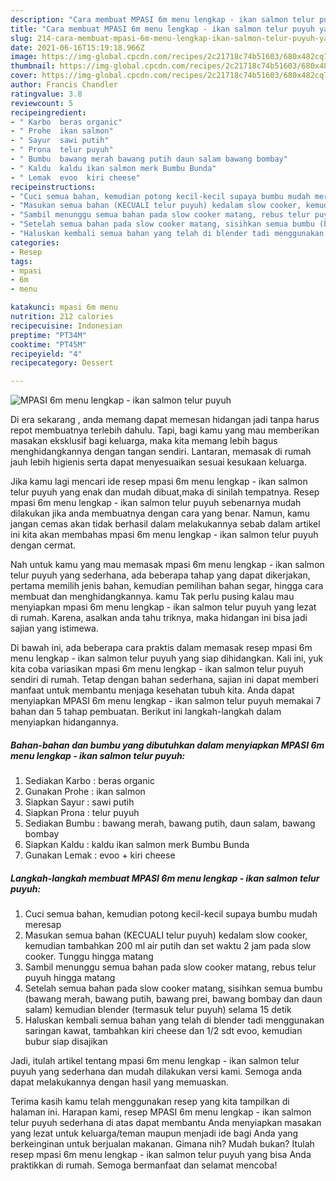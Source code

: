 ```yaml
---
description: "Cara membuat MPASI 6m menu lengkap - ikan salmon telur puyuh yang enak Untuk Jualan"
title: "Cara membuat MPASI 6m menu lengkap - ikan salmon telur puyuh yang enak Untuk Jualan"
slug: 214-cara-membuat-mpasi-6m-menu-lengkap-ikan-salmon-telur-puyuh-yang-enak-untuk-jualan
date: 2021-06-16T15:19:18.966Z
image: https://img-global.cpcdn.com/recipes/2c21718c74b51603/680x482cq70/mpasi-6m-menu-lengkap-ikan-salmon-telur-puyuh-foto-resep-utama.jpg
thumbnail: https://img-global.cpcdn.com/recipes/2c21718c74b51603/680x482cq70/mpasi-6m-menu-lengkap-ikan-salmon-telur-puyuh-foto-resep-utama.jpg
cover: https://img-global.cpcdn.com/recipes/2c21718c74b51603/680x482cq70/mpasi-6m-menu-lengkap-ikan-salmon-telur-puyuh-foto-resep-utama.jpg
author: Francis Chandler
ratingvalue: 3.8
reviewcount: 5
recipeingredient:
- " Karbo  beras organic"
- " Prohe  ikan salmon"
- " Sayur  sawi putih"
- " Prona  telur puyuh"
- " Bumbu  bawang merah bawang putih daun salam bawang bombay"
- " Kaldu  kaldu ikan salmon merk Bumbu Bunda"
- " Lemak  evoo  kiri cheese"
recipeinstructions:
- "Cuci semua bahan, kemudian potong kecil-kecil supaya bumbu mudah meresap"
- "Masukan semua bahan (KECUALI telur puyuh) kedalam slow cooker, kemudian tambahkan 200 ml air putih dan set waktu 2 jam pada slow cooker. Tunggu hingga matang"
- "Sambil menunggu semua bahan pada slow cooker matang, rebus telur puyuh hingga matang"
- "Setelah semua bahan pada slow cooker matang, sisihkan semua bumbu (bawang merah, bawang putih, bawang prei, bawang bombay dan daun salam) kemudian blender (termasuk telur puyuh) selama 15 detik"
- "Haluskan kembali semua bahan yang telah di blender tadi menggunakan saringan kawat, tambahkan kiri cheese dan 1/2 sdt evoo, kemudian bubur siap disajikan"
categories:
- Resep
tags:
- mpasi
- 6m
- menu

katakunci: mpasi 6m menu 
nutrition: 212 calories
recipecuisine: Indonesian
preptime: "PT34M"
cooktime: "PT45M"
recipeyield: "4"
recipecategory: Dessert

---
```



![MPASI 6m menu lengkap - ikan salmon telur puyuh](https://img-global.cpcdn.com/recipes/2c21718c74b51603/680x482cq70/mpasi-6m-menu-lengkap-ikan-salmon-telur-puyuh-foto-resep-utama.jpg)

Di era  sekarang , anda memang dapat memesan hidangan jadi tanpa harus repot membuatnya terlebih dahulu. Tapi, bagi kamu yang mau memberikan masakan eksklusif bagi keluarga, maka kita memang lebih bagus menghidangkannya dengan tangan sendiri. Lantaran, memasak di rumah jauh lebih higienis serta dapat menyesuaikan sesuai kesukaan keluarga.

Jika kamu lagi mencari ide resep mpasi 6m menu lengkap - ikan salmon telur puyuh yang enak dan mudah dibuat,maka di sinilah tempatnya. Resep mpasi 6m menu lengkap - ikan salmon telur puyuh  sebenarnya mudah dilakukan jika anda membuatnya dengan cara yang benar. Namun, kamu jangan cemas akan tidak berhasil dalam melakukannya 
sebab dalam artikel ini kita akan membahas mpasi 6m menu lengkap - ikan salmon telur puyuh dengan cermat.  



Nah untuk kamu yang mau memasak mpasi 6m menu lengkap - ikan salmon telur puyuh yang sederhana, ada beberapa tahap yang dapat dikerjakan, pertama memilih jenis bahan, kemudian pemilihan bahan segar, hingga cara membuat dan menghidangkannya. kamu Tak perlu pusing kalau mau menyiapkan mpasi 6m menu lengkap - ikan salmon telur puyuh yang lezat di rumah. Karena, asalkan anda  tahu triknya, maka hidangan ini bisa jadi sajian yang istimewa.

Di bawah ini, ada beberapa cara praktis  dalam memasak resep mpasi 6m menu lengkap - ikan salmon telur puyuh yang siap dihidangkan. Kali ini, yuk kita coba variasikan mpasi 6m menu lengkap - ikan salmon telur puyuh sendiri di rumah. Tetap dengan bahan sederhana, sajian ini dapat memberi manfaat untuk membantu menjaga kesehatan tubuh kita. Anda dapat menyiapkan MPASI 6m menu lengkap - ikan salmon telur puyuh memakai 7 bahan dan 5 tahap pembuatan. Berikut ini langkah-langkah dalam menyiapkan hidangannya.

<!--inarticleads1-->

##### Bahan-bahan dan bumbu yang dibutuhkan dalam menyiapkan MPASI 6m menu lengkap - ikan salmon telur puyuh:

1. Sediakan  Karbo : beras organic
1. Gunakan  Prohe : ikan salmon
1. Siapkan  Sayur : sawi putih
1. Siapkan  Prona : telur puyuh
1. Sediakan  Bumbu : bawang merah, bawang putih, daun salam, bawang bombay
1. Siapkan  Kaldu : kaldu ikan salmon merk Bumbu Bunda
1. Gunakan  Lemak : evoo + kiri cheese




<!--inarticleads2-->

##### Langkah-langkah membuat MPASI 6m menu lengkap - ikan salmon telur puyuh:

1. Cuci semua bahan, kemudian potong kecil-kecil supaya bumbu mudah meresap
1. Masukan semua bahan (KECUALI telur puyuh) kedalam slow cooker, kemudian tambahkan 200 ml air putih dan set waktu 2 jam pada slow cooker. Tunggu hingga matang
1. Sambil menunggu semua bahan pada slow cooker matang, rebus telur puyuh hingga matang
1. Setelah semua bahan pada slow cooker matang, sisihkan semua bumbu (bawang merah, bawang putih, bawang prei, bawang bombay dan daun salam) kemudian blender (termasuk telur puyuh) selama 15 detik
1. Haluskan kembali semua bahan yang telah di blender tadi menggunakan saringan kawat, tambahkan kiri cheese dan 1/2 sdt evoo, kemudian bubur siap disajikan




Jadi, itulah artikel tentang  mpasi 6m menu lengkap - ikan salmon telur puyuh  yang sederhana dan mudah dilakukan versi kami. Semoga anda dapat melakukannya dengan hasil yang memuaskan. 

Terima kasih kamu telah menggunakan resep yang kita tampilkan di halaman ini. Harapan kami, resep  MPASI 6m menu lengkap - ikan salmon telur puyuh sederhana di atas dapat membantu Anda menyiapkan masakan yang lezat untuk keluarga/teman maupun menjadi ide bagi Anda yang berkeinginan untuk berjualan makanan. Gimana nih? Mudah bukan? Itulah resep mpasi 6m menu lengkap - ikan salmon telur puyuh yang bisa Anda praktikkan di rumah. Semoga bermanfaat dan selamat mencoba!

